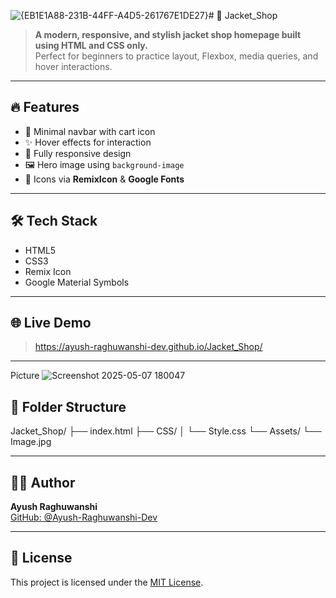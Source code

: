 ![{EB1E1A88-231B-44FF-A4D5-261767E1DE27}](https://github.com/user-attachments/assets/74080254-de9c-44aa-93b7-d0cb8cfa48f3)# 🧥 Jacket_Shop

> **A modern, responsive, and stylish jacket shop homepage built using HTML and CSS only.**  
> Perfect for beginners to practice layout, Flexbox, media queries, and hover interactions.

---

## 🔥 Features
- 🛒 Minimal navbar with cart icon
- ✨ Hover effects for interaction
- 📱 Fully responsive design
- 🖼️ Hero image using `background-image`
- 🔗 Icons via **RemixIcon** & **Google Fonts**

---

## 🛠️ Tech Stack
- HTML5  
- CSS3  
- Remix Icon  
- Google Material Symbols

---

## 🌐 Live Demo
>  https://ayush-raghuwanshi-dev.github.io/Jacket_Shop/

---
Picture
![Screenshot 2025-05-07 180047](https://github.com/user-attachments/assets/d3f61af0-5ada-44bb-bd81-5625a2b80887)


## 📁 Folder Structure
Jacket_Shop/
├── index.html
├── CSS/
│ └── Style.css
└── Assets/
└── Image.jpg

---

## 👨‍💻 Author
**Ayush Raghuwanshi**  
[GitHub: @Ayush-Raghuwanshi-Dev](https://github.com/Ayush-Raghuwanshi-Dev)

---

## 📄 License
This project is licensed under the [MIT License](LICENSE).

